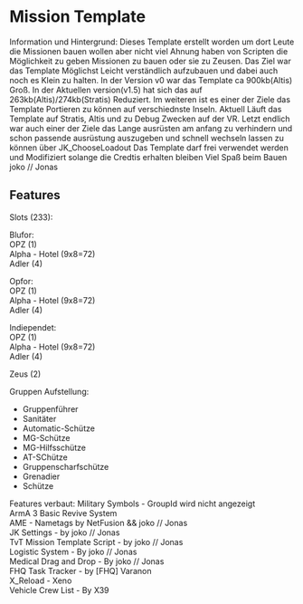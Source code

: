 # Mission Template
Information und Hintergrund:
Dieses Template erstellt worden um dort Leute die Missionen bauen wollen aber nicht viel Ahnung haben von Scripten die Möglichkeit zu geben Missionen zu bauen oder sie zu Zeusen.
Das Ziel war das Template Möglichst Leicht verständlich aufzubauen und dabei auch noch es Klein zu halten.
In der Version v0 war das Template ca 900kb(Altis) Groß. In der Aktuellen version(v1.5) hat sich das auf 263kb(Altis)/274kb(Stratis) Reduziert.
Im weiteren ist es einer der Ziele das Template Portieren zu können auf verschiednste Inseln. Aktuell Läuft das Template auf Stratis, Altis und zu Debug Zwecken auf der VR.
Letzt endlich war auch einer der Ziele das Lange ausrüsten am anfang zu verhindern und schon passende ausrüstung auszugeben und schnell wechseln lassen zu können über JK_ChooseLoadout
Das Template darf frei verwendet werden und Modifiziert solange die Credtis erhalten bleiben
Viel Spaß beim Bauen
joko // Jonas


## Features
Slots (233):

Blufor:  
OPZ (1)  
Alpha - Hotel (9x8=72)  
Adler (4)

Opfor:  
OPZ (1)  
Alpha - Hotel (9x8=72)  
Adler (4)  

Indiependet:  
OPZ (1)  
Alpha - Hotel (9x8=72)  
Adler (4) 

Zeus (2)  

Gruppen Aufstellung:   
- Gruppenführer   
- Sanitäter    
- Automatic-Schütze    
- MG-Schütze    
- MG-Hilfsschütze    
- AT-SChütze     
- Gruppenscharfschütze     
- Grenadier     
- Schütze      


Features verbaut: 
Military Symbols - GroupId wird nicht angezeigt   
ArmA 3 Basic Revive System    
AME - Nametags by NetFusion && joko // Jonas  
JK Settings - by joko // Jonas  
TvT Mission Template Script - by joko // Jonas  
Logistic System - By joko // Jonas  
Medical Drag and Drop - By joko // Jonas  
FHQ Task Tracker - by [FHQ] Varanon   
X_Reload - Xeno   
Vehicle Crew List - By X39    
